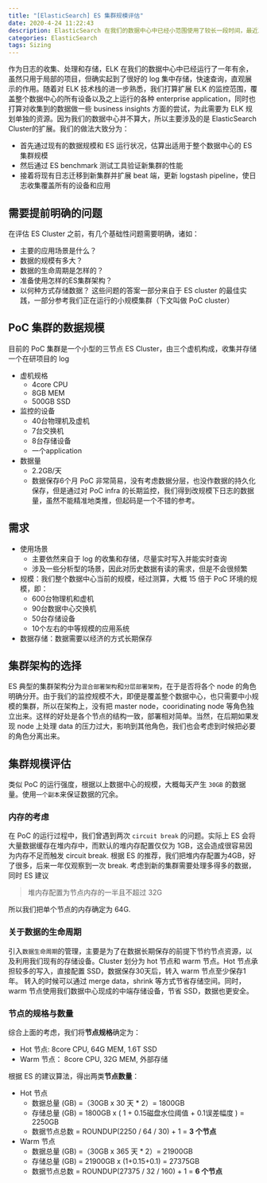 ```yaml
---
title: "[ElasticSearch] ES 集群规模评估"
date: 2020-4-24 11:22:43
description: ElasticSearch 在我们的数据中心中已经小范围使用了较长一段时间，最近准备规划一个专有的 infrastructure, 将 ES cluster 移入，并用于收集和处理整个数据中心中的所有设备和应用程序的 log. 本篇文章记录了新的 Cluster 的规模的估计以及规划的过程。
categories: ElasticSearch
tags: Sizing
---
```


作为日志的收集、处理和存储，ELK 在我们的数据中心中已经运行了一年有余，虽然只用于局部的项目，但确实起到了很好的 log 集中存储，快速查询，直观展示的作用。随着对 ELK 技术栈的进一步熟悉，我们打算扩展 ELK 的监控范围，覆盖整个数据中心的所有设备以及之上运行的各种 enterprise application，同时也打算对收集到的数据做一些 business insights 方面的尝试，为此需要为 ELK 规划单独的资源。因为我们的数据中心并不算大，所以主要涉及的是 ElasticSearch Cluster的扩展。我们的做法大致分为：
- 首先通过现有的数据规模和 ES 运行状况，估算出适用于整个数据中心的 ES 集群规模
- 然后通过 ES benchmark 测试工具验证新集群的性能
- 接着将现有日志迁移到新集群并扩展 beat 端，更新 logstash pipeline，使日志收集覆盖所有的设备和应用 

## 需要提前明确的问题
在评估 ES Cluster 之前，有几个基础性问题需要明确，诸如：
- 主要的应用场景是什么？
- 数据的规模有多大？
- 数据的生命周期是怎样的？
- 准备使用怎样的ES集群架构？
- 以何种方式存储数据？
这些问题的答案一部分来自于 ES cluster 的最佳实践，一部分参考我们正在运行的小规模集群（下文叫做 PoC cluster）

## PoC 集群的数据规模
目前的 PoC 集群是一个小型的三节点 ES Cluster，由三个虚机构成，收集并存储一个在研项目的 log
- 虚机规格
  - 4core CPU
  - 8GB MEM
  - 500GB SSD
- 监控的设备
  - 40台物理机及虚机
  - 7台交换机
  - 8台存储设备
  - 一个application
- 数据量
  - 2.2GB/天
  - 数据保存6个月
PoC 非常简易，没有考虑数据分层，也没作数据的持久化保存，但是通过对 PoC infra 的长期监控，我们得到改规模下日志的数据量，虽然不能精准地类推，但起码是一个不错的参考。

## 需求
- 使用场景
  - 主要依然来自于 log 的收集和存储，尽量实时写入并能实时查询
  - 涉及一些分析型的场景，因此对历史数据有读的需求，但是不会很频繁
- 规模：我们整个数据中心当前的规模，经过测算，大概 15 倍于 PoC 环境的规模，即：
  - 600台物理机和虚机
  - 90台数据中心交换机
  - 50台存储设备
  - 10个左右的中等规模的应用系统
- 数据存储：数据需要以经济的方式长期保存

## 集群架构的选择
ES 典型的集群架构分为`混合部署架构`和`分层部署架构`，在于是否将各个 node 的角色明确分开。由于我们的监控规模不大，即便是覆盖整个数据中心，也只需要中小规模的集群，所以在架构上，没有把 master node，cooridinating node 等角色独立出来。这样的好处是各个节点的结构一致，部署相对简单。当然，在后期如果发现 node 上处理 data 的压力过大，影响到其他角色，我们也会考虑到时候把必要的角色分离出来。 

## 集群规模评估
类似 PoC 的运行强度，根据以上数据中心的规模，大概每天产生 `30GB` 的数据量。使用`一个副本`来保证数据的冗余。

### 内存的考虑
在 PoC 的运行过程中，我们曾遇到两次 `circuit break` 的问题。实际上 ES 会将大量数据缓存在堆内存中，而默认的堆内存配置仅仅为 1GB，这会造成很容易因为内存不足而触发 circuit break. 根据 ES 的推荐，我们把堆内存配置为4GB，好了很多，后来一年仅观察到一次 break. 考虑到新的集群需要处理多得多的数据，同时 ES 建议

> 堆内存配置为节点内存的一半且不超过 32G

所以我们把单个节点的内存确定为 64G. 

### 关于数据的生命周期
引入`数据生命周期`的管理，主要是为了在数据长期保存的前提下节约节点资源，以及利用我们现有的存储设备。Cluster 划分为 hot 节点和 warm 节点。Hot 节点承担较多的写入，直接配置 SSD，数据保存30天后，转入 warm 节点至少保存1年。 转入的时候可以通过 merge data，shrink 等方式节省存储空间。同时，warm 节点使用我们数据中心现成的中端存储设备，节省 SSD，数据也更安全。

### 节点的规格与数量
综合上面的考虑，我们将**节点规格**确定为：
- Hot 节点: 8core CPU, 64G MEM, 1.6T SSD
- Warm 节点： 8core CPU, 32G MEM, 外部存储

根据 ES 的建议算法，得出两类**节点数量**：
- Hot 节点
  - 数据总量 (GB) =（30GB x 30 天 * 2）= 1800GB
  - 存储总量 (GB) = 1800GB x ( 1 + 0.15磁盘水位阈值 + 0.1误差幅度 ) = 2250GB
  - 数据节点总数 = ROUNDUP(2250 / 64 / 30) + 1 = **3 个节点**
- Warm 节点
  - 数据总量 (GB) =（30GB x 365 天 * 2）= 21900GB
  - 存储总量 (GB) = 21900GB x (1+0.15+0.1) = 27375GB
  - 数据节点总数 = ROUNDUP(27375 / 32 / 160) + 1 = **6 个节点**


